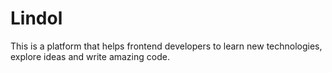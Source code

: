 # Lindol
This is a platform that helps frontend developers to learn new technologies, explore ideas and write amazing code.
